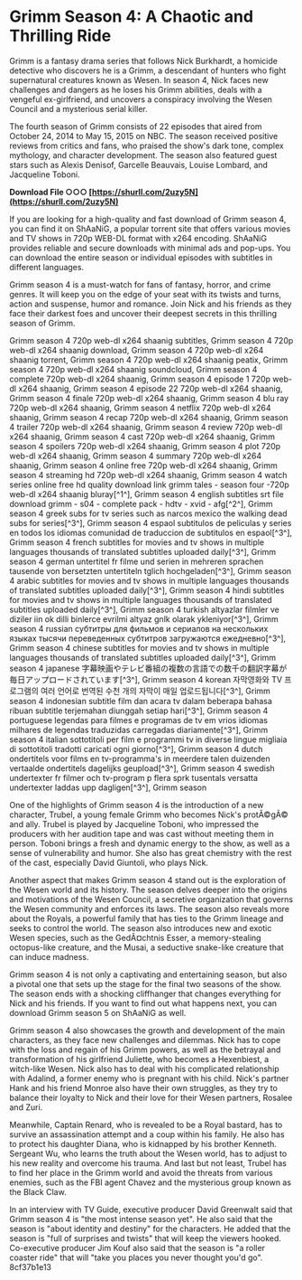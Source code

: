 # Grimm Season 4: A Chaotic and Thrilling Ride
 
Grimm is a fantasy drama series that follows Nick Burkhardt, a homicide detective who discovers he is a Grimm, a descendant of hunters who fight supernatural creatures known as Wesen. In season 4, Nick faces new challenges and dangers as he loses his Grimm abilities, deals with a vengeful ex-girlfriend, and uncovers a conspiracy involving the Wesen Council and a mysterious serial killer.
 
The fourth season of Grimm consists of 22 episodes that aired from October 24, 2014 to May 15, 2015 on NBC. The season received positive reviews from critics and fans, who praised the show's dark tone, complex mythology, and character development. The season also featured guest stars such as Alexis Denisof, Garcelle Beauvais, Louise Lombard, and Jacqueline Toboni.
 
**Download File ○○○ [https://shurll.com/2uzy5N](https://shurll.com/2uzy5N)**


 
If you are looking for a high-quality and fast download of Grimm season 4, you can find it on ShAaNiG, a popular torrent site that offers various movies and TV shows in 720p WEB-DL format with x264 encoding. ShAaNiG provides reliable and secure downloads with minimal ads and pop-ups. You can download the entire season or individual episodes with subtitles in different languages.
 
Grimm season 4 is a must-watch for fans of fantasy, horror, and crime genres. It will keep you on the edge of your seat with its twists and turns, action and suspense, humor and romance. Join Nick and his friends as they face their darkest foes and uncover their deepest secrets in this thrilling season of Grimm.
 
Grimm season 4 720p web-dl x264 shaanig subtitles,  Grimm season 4 720p web-dl x264 shaanig download,  Grimm season 4 720p web-dl x264 shaanig torrent,  Grimm season 4 720p web-dl x264 shaanig peatix,  Grimm season 4 720p web-dl x264 shaanig soundcloud,  Grimm season 4 complete 720p web-dl x264 shaanig,  Grimm season 4 episode 1 720p web-dl x264 shaanig,  Grimm season 4 episode 22 720p web-dl x264 shaanig,  Grimm season 4 finale 720p web-dl x264 shaanig,  Grimm season 4 blu ray 720p web-dl x264 shaanig,  Grimm season 4 netflix 720p web-dl x264 shaanig,  Grimm season 4 recap 720p web-dl x264 shaanig,  Grimm season 4 trailer 720p web-dl x264 shaanig,  Grimm season 4 review 720p web-dl x264 shaanig,  Grimm season 4 cast 720p web-dl x264 shaanig,  Grimm season 4 spoilers 720p web-dl x264 shaanig,  Grimm season 4 plot 720p web-dl x264 shaanig,  Grimm season 4 summary 720p web-dl x264 shaanig,  Grimm season 4 online free 720p web-dl x264 shaanig,  Grimm season 4 streaming hd 720p web-dl x264 shaanig,  Grimm season 4 watch series online free hd quality download link grimm tales - season four -720p web-dl x264 shaanig bluray[^1^],  Grimm season 4 english subtitles srt file download grimm - s04 - complete pack - hdtv - xvid - afg[^2^],  Grimm season 4 greek subs for tv series such as narcos mexico the walking dead subs for series[^3^],  Grimm season 4 espaol subtitulos de peliculas y series en todos los idiomas comunidad de traduccion de subtitulos en espaol[^3^],  Grimm season 4 french subtitles for movies and tv shows in multiple languages thousands of translated subtitles uploaded daily[^3^],  Grimm season 4 german untertitel fr filme und serien in mehreren sprachen tausende von bersetzten untertiteln tglich hochgeladen[^3^],  Grimm season 4 arabic subtitles for movies and tv shows in multiple languages thousands of translated subtitles uploaded daily[^3^],  Grimm season 4 hindi subtitles for movies and tv shows in multiple languages thousands of translated subtitles uploaded daily[^3^],  Grimm season 4 turkish altyazlar filmler ve diziler iin ok dilli binlerce evrilmi altyaz gnlk olarak ykleniyor[^3^],  Grimm season 4 russian субтитры для фильмов и сериалов на нескольких языках тысячи переведенных субтитров загружаются ежедневно[^3^],  Grimm season 4 chinese subtitles for movies and tv shows in multiple languages thousands of translated subtitles uploaded daily[^3^],  Grimm season 4 japanese 字幕映画やテレビ番組の複数の言語での数千の翻訳字幕が毎日アップロードされています[^3^],  Grimm season 4 korean 자막영화와 TV 프로그램의 여러 언어로 번역된 수천 개의 자막이 매일 업로드됩니다[^3^],  Grimm season 4 indonesian subtitle film dan acara tv dalam beberapa bahasa ribuan subtitle terjemahan diunggah setiap hari[^3^],  Grimm season 4 portuguese legendas para filmes e programas de tv em vrios idiomas milhares de legendas traduzidas carregadas diariamente[^3^],  Grimm season 4 italian sottotitoli per film e programmi tv in diverse lingue migliaia di sottotitoli tradotti caricati ogni giorno[^3^],  Grimm season 4 dutch ondertitels voor films en tv-programma's in meerdere talen duizenden vertaalde ondertitels dagelijks geupload[^3^],  Grimm season 4 swedish undertexter fr filmer och tv-program p flera sprk tusentals versatta undertexter laddas upp dagligen[^3^],  Grimm season
  
One of the highlights of Grimm season 4 is the introduction of a new character, Trubel, a young female Grimm who becomes Nick's protÃ©gÃ© and ally. Trubel is played by Jacqueline Toboni, who impressed the producers with her audition tape and was cast without meeting them in person. Toboni brings a fresh and dynamic energy to the show, as well as a sense of vulnerability and humor. She also has great chemistry with the rest of the cast, especially David Giuntoli, who plays Nick.
 
Another aspect that makes Grimm season 4 stand out is the exploration of the Wesen world and its history. The season delves deeper into the origins and motivations of the Wesen Council, a secretive organization that governs the Wesen community and enforces its laws. The season also reveals more about the Royals, a powerful family that has ties to the Grimm lineage and seeks to control the world. The season also introduces new and exotic Wesen species, such as the GedÃ¤chtnis Esser, a memory-stealing octopus-like creature, and the Musai, a seductive snake-like creature that can induce madness.
 
Grimm season 4 is not only a captivating and entertaining season, but also a pivotal one that sets up the stage for the final two seasons of the show. The season ends with a shocking cliffhanger that changes everything for Nick and his friends. If you want to find out what happens next, you can download Grimm season 5 on ShAaNiG as well.
  
Grimm season 4 also showcases the growth and development of the main characters, as they face new challenges and dilemmas. Nick has to cope with the loss and regain of his Grimm powers, as well as the betrayal and transformation of his girlfriend Juliette, who becomes a Hexenbiest, a witch-like Wesen. Nick also has to deal with his complicated relationship with Adalind, a former enemy who is pregnant with his child. Nick's partner Hank and his friend Monroe also have their own struggles, as they try to balance their loyalty to Nick and their love for their Wesen partners, Rosalee and Zuri.
 
Meanwhile, Captain Renard, who is revealed to be a Royal bastard, has to survive an assassination attempt and a coup within his family. He also has to protect his daughter Diana, who is kidnapped by his brother Kenneth. Sergeant Wu, who learns the truth about the Wesen world, has to adjust to his new reality and overcome his trauma. And last but not least, Trubel has to find her place in the Grimm world and avoid the threats from various enemies, such as the FBI agent Chavez and the mysterious group known as the Black Claw.
 
In an interview with TV Guide, executive producer David Greenwalt said that Grimm season 4 is "the most intense season yet". He also said that the season is "about identity and destiny" for the characters. He added that the season is "full of surprises and twists" that will keep the viewers hooked. Co-executive producer Jim Kouf also said that the season is "a roller coaster ride" that will "take you places you never thought you'd go".
 8cf37b1e13
 
